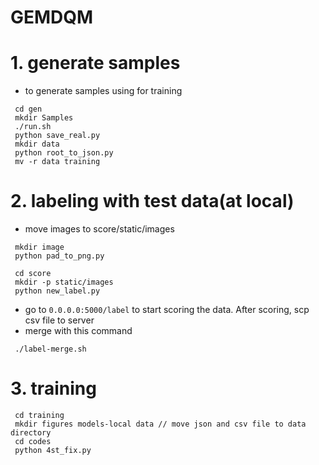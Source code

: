 # GEMDQM

# 1. generate samples

- to generate samples using for training
```
 cd gen
 mkdir Samples
 ./run.sh
 python save_real.py 
 mkdir data
 python root_to_json.py
 mv -r data training
```

# 2. labeling with test data(at local)

- move images to score/static/images
```
 mkdir image
 python pad_to_png.py
```

```
 cd score
 mkdir -p static/images
 python new_label.py
```

- go to `0.0.0.0:5000/label` to start scoring the data. After scoring, scp csv file to server
- merge with this command
```
 ./label-merge.sh
```

# 3. training
```
 cd training
 mkdir figures models-local data // move json and csv file to data directory
 cd codes
 python 4st_fix.py
```
